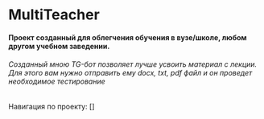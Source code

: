 # MultiTeacher
#### Проект созданный для облегчения обучения в вузе/школе, любом другом учебном заведении.

###### Созданный мною TG-бот позволяет лучше усвоить материал с лекции. Для этого вам нужно отправить ему docx, txt, pdf файл и он проведет необходимое тестирование

Навигация по проекту:
[]
